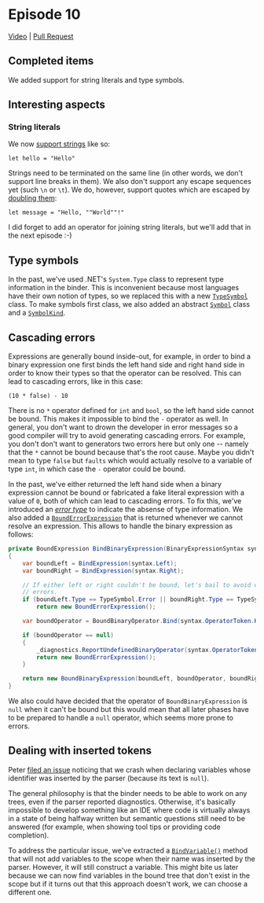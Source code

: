 # Episode 10

[Video](https://www.youtube.com/watch?v=VkFNanrdvLc&list=PLRAdsfhKI4OWNOSfS7EUu5GRAVmze1t2y&index=11) |
[Pull Request](https://github.com/terrajobst/minsk/pull/49)

## Completed items

We added support for string literals and type symbols.

## Interesting aspects

### String literals

We now [support strings][ReadString] like so:

```
let hello = "Hello"
```

Strings need to be terminated on the same line (in other words, we don't support
line breaks in them). We also don't support any escape sequences yet (such `\n`
or `\t`). We do, however, support quotes which are escaped by [doubling them]:

```
let message = "Hello, ""World""!"
```

I did forget to add an operator for joining string literals, but we'll add that in
the next episode :-)

[ReadString]: https://github.com/terrajobst/minsk/blob/ad8a988567021330da9b5b4d26518cee6595055b/src/Minsk/CodeAnalysis/Syntax/Lexer.cs#L201-L241
[doubling them]: https://github.com/terrajobst/minsk/blob/ad8a988567021330da9b5b4d26518cee6595055b/src/Minsk/CodeAnalysis/Syntax/Lexer.cs#L221-L225

## Type symbols

In the past, we've used .NET's `System.Type` class to represent type information
in the binder. This is inconvenient because most languages have their own notion
of types, so we replaced this with a new [`TypeSymbol`] class. To make symbols
first class, we also added an abstract [`Symbol`] class and a [`SymbolKind`].

[`TypeSymbol`]: https://github.com/terrajobst/minsk/blob/cb03bb0f7277097e1507868ef722c16bdc22006a/src/Minsk/CodeAnalysis/Symbols/TypeSymbol.cs
[`Symbol`]: https://github.com/terrajobst/minsk/blob/cb03bb0f7277097e1507868ef722c16bdc22006a/src/Minsk/CodeAnalysis/Symbols/Symbol.cs
[`SymbolKind`]: https://github.com/terrajobst/minsk/blob/cb03bb0f7277097e1507868ef722c16bdc22006a/src/Minsk/CodeAnalysis/Symbols/SymbolKind.cs

## Cascading errors

Expressions are generally bound inside-out, for example, in order to bind a
binary expression one first binds the left hand side and right hand side in
order to know their types so that the operator can be resolved. This can lead to
cascading errors, like in this case:

```
(10 * false) - 10
```

There is no `*` operator defined for `int` and `bool`, so the left hand side
cannot be bound. This makes it impossible to bind the `-` operator as well. In
general, you don't want to drown the developer in error messages so a good
compiler will try to avoid generating cascading errors. For example, you don't
don't want to generators two errors here but only one -- namely that the `*`
cannot be bound because that's the root cause. Maybe you didn't mean to type
`false` but `faults` which would actually resolve to a variable of type `int`,
in which case the `-` operator could be bound.

In the past, we've either returned the left hand side when a binary expression
cannot be bound or fabricated a fake literal expression with a value of `0`,
both of which can lead to cascading errors. To fix this, we've introduced an
[*error type*][ErrorType] to indicate the absense of type information. We also
added a [`BoundErrorExpression`] that is returned whenever we cannot resolve an
expression. This allows to handle the binary expression as follows:

```C#
private BoundExpression BindBinaryExpression(BinaryExpressionSyntax syntax)
{
    var boundLeft = BindExpression(syntax.Left);
    var boundRight = BindExpression(syntax.Right);

    // If either left or right couldn't be bound, let's bail to avoid cascading
    // errors.
    if (boundLeft.Type == TypeSymbol.Error || boundRight.Type == TypeSymbol.Error)
        return new BoundErrorExpression();

    var boundOperator = BoundBinaryOperator.Bind(syntax.OperatorToken.Kind, boundLeft.Type, boundRight.Type);

    if (boundOperator == null)
    {
        _diagnostics.ReportUndefinedBinaryOperator(syntax.OperatorToken.Span, syntax.OperatorToken.Text, boundLeft.Type, boundRight.Type);
        return new BoundErrorExpression();
    }

    return new BoundBinaryExpression(boundLeft, boundOperator, boundRight);
}
```

We also could have decided that the operator of `BoundBinaryExpression` is
`null` when it can't be bound but this would mean that all later phases have to
be prepared to handle a `null` operator, which seems more prone to errors.

[ErrorType]: https://github.com/terrajobst/minsk/blob/6365e15151ad5e59d3d8ac3c6a703b0d5fd7fb63/src/Minsk/CodeAnalysis/Symbols/TypeSymbol.cs#L5
[`BoundErrorExpression`]: https://github.com/terrajobst/minsk/blob/6365e15151ad5e59d3d8ac3c6a703b0d5fd7fb63/src/Minsk/CodeAnalysis/Binding/BoundErrorExpression.cs

## Dealing with inserted tokens

Peter [filed an issue][#30] noticing that we crash when declaring variables
whose identifier was inserted by the parser (because its text is `null`).

The general philosophy is that the binder needs to be able to work on any trees,
even if the parser reported diagnostics. Otherwise, it's basically impossible to
develop something like an IDE where code is virtually always in a state of being
halfway written but semantic questions still need to be answered (for example,
when showing tool tips or providing code completion).

To address the particular issue, we've extracted a [`BindVariable()`] method
that will not add variables to the scope when their name was inserted by the
parser. However, it will still construct a variable. This might bite us later
because we can now find variables in the bound tree that don't exist in the
scope but if it turns out that this approach doesn't work, we can choose a
different one.

[#30]: https://github.com/terrajobst/minsk/issues/30
[`BindVariable()`]: https://github.com/terrajobst/minsk/blob/ad8a988567021330da9b5b4d26518cee6595055b/src/Minsk/CodeAnalysis/Binding/Binder.cs#L267-L277